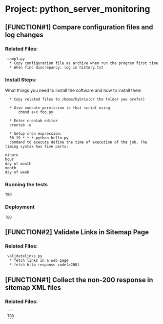 # Project: python_server_monitoring



## [FUNCTION#1] Compare configuration files and log changes

### Related Files:

     comp1.py 
      * Copy configuration file as archive when run the program first time
      * When find discrepancy, log in history.txt

### Install Steps:

What things you need to install the software and how to install them
      
      * Copy related files to /home/hybris(or the folder you prefer)
      
      * Give execute permission to that script using
          chmod a+x foo.py
      
      * Enter crontab editor
      crontab -e
      
      * Setup cron expression:
      50 19 * * * python hello.py 
      command to execute define the time of execution of the job. The timing syntax has five parts:
```
minute
hour
day of month
month
day of week
```



### Running the tests

```
TBD
```

### Deployment

```
TBD
```


## [FUNCTION#2] Validate Links in Sitemap Page
### Related Files:

     validatelinks.py 
      * fetch links in a web page
      * fetch http response code(>200)
## [FUNCTION#1] Collect the non-200 response in sitemap XML files

### Related Files:

     ```
     TBD
     ```
